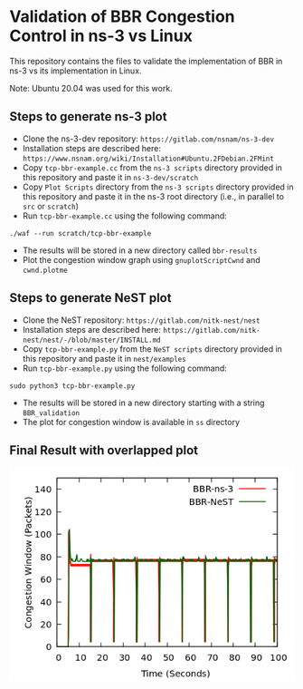 # Validation of BBR Congestion Control in ns-3 vs Linux

This repository contains the files to validate the implementation of BBR in ns-3 vs its implementation in Linux.

Note: Ubuntu 20.04 was used for this work.

## Steps to generate ns-3 plot
* Clone the ns-3-dev repository: `https://gitlab.com/nsnam/ns-3-dev`
* Installation steps are described here: `https://www.nsnam.org/wiki/Installation#Ubuntu.2FDebian.2FMint`
* Copy `tcp-bbr-example.cc` from the `ns-3 scripts` directory provided in this repository and paste it in `ns-3-dev/scratch`
* Copy `Plot Scripts` directory from the `ns-3 scripts` directory provided in this repository and paste it in the ns-3 root directory (i.e., in parallel to `src` or `scratch`)
* Run `tcp-bbr-example.cc` using the following command:
```shell
./waf --run scratch/tcp-bbr-example
```
* The results will be stored in a new directory called `bbr-results`
* Plot the congestion window graph using `gnuplotScriptCwnd` and `cwnd.plotme`

## Steps to generate NeST plot
* Clone the NeST repository: `https://gitlab.com/nitk-nest/nest`
* Installation steps are described here: `https://gitlab.com/nitk-nest/nest/-/blob/master/INSTALL.md`
* Copy `tcp-bbr-example.py` from the `NeST scripts` directory provided in this repository and paste it in `nest/examples`
* Run `tcp-bbr-example.py` using the following command:
```shell
sudo python3 tcp-bbr-example.py
```
* The results will be stored in a new directory starting with a string `BBR_validation`
* The plot for congestion window is available in `ss` directory

## Final Result with overlapped plot
![Final graph](https://github.com/mohittahiliani/BBR-Validation/blob/main/Final%20plot/cwnd.png?raw=true)
